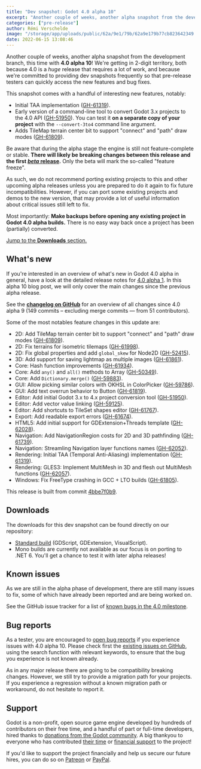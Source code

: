 ```yaml
---
title: "Dev snapshot: Godot 4.0 alpha 10"
excerpt: "Another couple of weeks, another alpha snapshot from the development branch, this time with 4.0 alpha 10! This release adds an initial implementation for Temporal Anti-Aliasing, as well as the first iteration of a command line tool to (partially) convert Godot 3.x projects to the Godot 4.0 API."
categories: ["pre-release"]
author: Rémi Verschelde
image: "/storage/app/uploads/public/62a/9e1/79b/62a9e179b77cb823642349.jpg"
date: 2022-06-15 13:08:46
---
```


Another couple of weeks, another alpha snapshot from the development branch, this time with **4.0 alpha 10**! We're getting in 2-digit territory, both because 4.0 is a *huge* release that requires a lot of work, and because we're committed to providing dev snapshots frequently so that pre-release testers can quickly access the new features and bug fixes.

This snapshot comes with a handful of interesting new features, notably:
- Initial TAA implementation ([GH-61319](https://github.com/godotengine/godot/pull/61319)).
- Early version of a command-line tool to convert Godot 3.x projects to the 4.0 API ([GH-51950](https://github.com/godotengine/godot/pull/51950)). You can test it **on a separate copy of your project** with the `--convert-3to4` command line argument.
- Adds TileMap terrain center bit to support "connect" and "path" draw modes ([GH-61809](https://github.com/godotengine/godot/pull/61809)).

Be aware that during the alpha stage the engine is still not feature-complete or stable. **There will likely be breaking changes between this release and the first [*beta* release](https://en.wikipedia.org/wiki/Software_release_life_cycle#Beta).** Only the beta will mark the so-called "feature freeze".

As such, we do not recommend porting existing projects to this and other upcoming alpha releases unless you are prepared to do it again to fix future incompatibilities. However, if you can port some existing projects and demos to the new version, that may provide a lot of useful information about critical issues still left to fix.

Most importantly: **Make backups before opening any existing project in Godot 4.0 alpha builds.** There is no easy way back once a project has been (partially) converted.

[Jump to the **Downloads** section.](#downloads)

## What's new

If you're interested in an overview of what's new in Godot 4.0 alpha in general, have a look at the detailed release notes for [4.0 alpha 1](/article/dev-snapshot-godot-4-0-alpha-1). In this alpha 10 blog post, we will only cover the main changes since the previous alpha release.

See the [**changelog on GitHub**](https://github.com/godotengine/godot/compare/d9daf3869f27e2afdacb2744168052ce0d4ae43b...4bbe7f0b98de72d6dd77d5ade4b761de375bcf66) for an overview of all changes since 4.0 alpha 9 (149 commits – excluding merge commits ― from 51 contributors).

Some of the most notables feature changes in this update are:

- 2D: Add TileMap terrain center bit to support "connect" and "path" draw modes ([GH-61809](https://github.com/godotengine/godot/pull/61809)).
- 2D: Fix terrains for isometric tilemaps ([GH-61998](https://github.com/godotengine/godot/pull/61998)).
- 2D: Fix global properties and add `global_skew` for Node2D ([GH-52415](https://github.com/godotengine/godot/pull/52415)).
- 3D: Add support for saving lightmap as multiple images ([GH-61861](https://github.com/godotengine/godot/pull/61861)).
- Core: Hash function improvements ([GH-61934](https://github.com/godotengine/godot/pull/61934)).
- Core: Add `any()` and `all()` methods to Array ([GH-50349](https://github.com/godotengine/godot/pull/50349)).
- Core: Add `Dictionary.merge()` ([GH-59883](https://github.com/godotengine/godot/pull/59883)).
- GUI: Allow picking similar colors with OKHSL in ColorPicker ([GH-59786](https://github.com/godotengine/godot/pull/59786)).
- GUI: Add text overrun behavior to Button ([GH-61819](https://github.com/godotengine/godot/pull/61819)).
- Editor: Add initial Godot 3.x to 4.x project conversion tool ([GH-51950](https://github.com/godotengine/godot/pull/51950)).
- Editor: Add vector value linking ([GH-59125](https://github.com/godotengine/godot/pull/59125)).
- Editor: Add shortcuts to TileSet shapes editor ([GH-61767](https://github.com/godotengine/godot/pull/61767)).
- Export: Add readable export errors ([GH-61674](https://github.com/godotengine/godot/pull/61674)).
- HTML5: Add initial support for GDExtension+Threads template ([GH-62028](https://github.com/godotengine/godot/pull/62028)).
- Navigation: Add NavigationRegion costs for 2D and 3D pathfinding ([GH-61739](https://github.com/godotengine/godot/pull/61739)).
- Navigation: Streamling Navigation layer functions names ([GH-62052](https://github.com/godotengine/godot/pull/62052)).
- Rendering: Initial TAA (Temporal Anti-Aliasing) implementation ([GH-61319](https://github.com/godotengine/godot/pull/61319)).
- Rendering: GLES3: Implement MultiMesh in 3D and flesh out MultiMesh functions ([GH-62057](https://github.com/godotengine/godot/pull/62057)).
- Windows: Fix FreeType crashing in GCC + LTO builds ([GH-61805](https://github.com/godotengine/godot/pull/61805)).

This release is built from commit [4bbe7f0b9](https://github.com/godotengine/godot/commit/4bbe7f0b98de72d6dd77d5ade4b761de375bcf66).

<a id="downloads"></a>
## Downloads

The downloads for this dev snapshot can be found directly on our repository:

* [Standard build](https://downloads.tuxfamily.org/godotengine/4.0/alpha10/) (GDScript, GDExtension, VisualScript).
* Mono builds are currently not available as our focus is on porting to .NET 6. You'll get a chance to test it with later alpha releases!

## Known issues

As we are still in the alpha phase of development, there are still many issues to fix, some of which have already been reported and are being worked on.

See the GitHub issue tracker for a list of [known bugs in the 4.0 milestone](https://github.com/godotengine/godot/issues?q=is%3Aissue+is%3Aopen+milestone%3A4.0+label%3Abug+).

## Bug reports

As a tester, you are encouraged to [open bug reports](https://github.com/godotengine/godot/issues) if you experience issues with 4.0 alpha 10. Please check first the [existing issues on GitHub](https://github.com/godotengine/godot/issues), using the search function with relevant keywords, to ensure that the bug you experience is not known already.

As in any major release there are going to be compatibility breaking changes. However, we still try to provide a migration path for your projects. If you experience a regression without a known migration path or workaround, do not hesitate to report it.

## Support

Godot is a non-profit, open source game engine developed by hundreds of contributors on their free time, and a handful of part or full-time developers, hired thanks to [donations from the Godot community](https://godotengine.org/donate). A big thankyou to everyone who has contributed [their time](https://github.com/godotengine/godot/blob/master/AUTHORS.md) or [financial support](https://github.com/godotengine/godot/blob/master/DONORS.md) to the project!

If you'd like to support the project financially and help us secure our future hires, you can do so on [Patreon](https://www.patreon.com/godotengine) or [PayPal](https://godotengine.org/donate).
